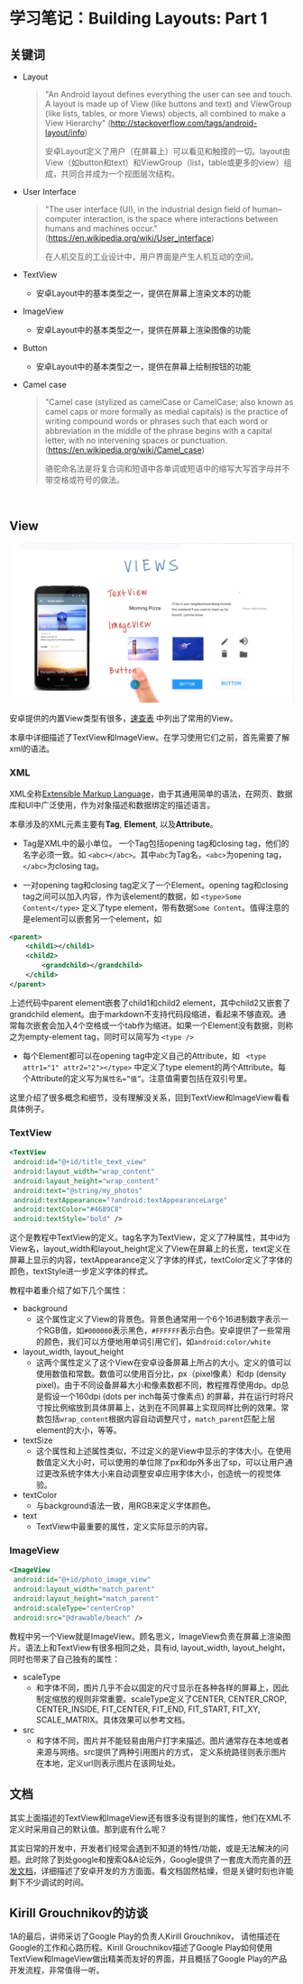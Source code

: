 # 学习笔记：Building Layouts: Part 1


## 关键词

- Layout

    >  "An Android layout defines everything the user can see and touch. A layout is made up of View (like buttons and text) and ViewGroup (like lists, tables, or more Views) objects, all combined to make a View Hierarchy" (http://stackoverflow.com/tags/android-layout/info)
    > 
    >   安卓Layout定义了用户（在屏幕上）可以看见和触摸的一切。layout由View（如button和text）和ViewGroup（list，table或更多的view）组成，共同合并成为一个视图层次结构。
     
- User Interface

    > "The user interface (UI), in the industrial design field of human–computer interaction, is the space where interactions between humans and machines occur."(https://en.wikipedia.org/wiki/User_interface)
    >  
    > 在人机交互的工业设计中，用户界面是产生人机互动的空间。
    
- TextView
    - 安卓Layout中的基本类型之一，提供在屏幕上渲染文本的功能
- ImageView
    - 安卓Layout中的基本类型之一，提供在屏幕上渲染图像的功能 
- Button
    - 安卓Layout中的基本类型之一，提供在屏幕上绘制按钮的功能
- Camel case

    > "Camel case (stylized as camelCase or CamelCase; also known as camel caps or more formally as medial capitals) is the practice of writing compound words or phrases such that each word or abbreviation in the middle of the phrase begins with a capital letter, with no intervening spaces or punctuation. (https://en.wikipedia.org/wiki/Camel_case)
    > 
    > 骆驼命名法是将复合词和短语中各单词或短语中的缩写大写首字母并不带空格或符号的做法。


&nbsp;
## View

![image](https://github.com/mark818/google_study_jams/raw/master/1A/1A-1.png)

安卓提供的内置View类型有很多，[速查表](https://static0.studyjamscn.com/content/Android%E5%B8%B8%E8%A7%81Views%E9%80%9F%E6%9F%A5%E8%A1%A8.pdf) 中列出了常用的View。

本章中详细描述了TextView和ImageView。在学习使用它们之前，首先需要了解xml的语法。

### XML

XML全称[Extensible Markup Language](https://en.wikipedia.org/wiki/XML)，由于其通用简单的语法，在网页、数据库和UI中广泛使用，作为对象描述和数据绑定的描述语言。

本章涉及的XML元素主要有**Tag**, **Element**, 以及**Attribute**。

- Tag是XML中的最小单位。 一个Tag包括opening tag和closing tag，他们的名字必须一致。如    ```<abc></abc>```。其中```abc```为Tag名，```<abc>```为opening tag，```</abc>```为closing tag。

- 一对opening tag和closing tag定义了一个Element。opening tag和closing tag之间可以加入内容，作为该element的数据，如
```<type>Some Content</type>```
 定义了type element，带有数据```Some Content```。值得注意的是element可以嵌套另一个element，如
```xml	
<parent>
    <child1></child1>
    <child2>
        <grandchild></grandchild>
    </child>
</parent>
```
上述代码中parent element嵌套了child1和child2 element，其中child2又嵌套了grandchild element。由于markdown不支持代码段缩进，看起来不够直观。通常每次嵌套会加入4个空格或一个tab作为缩进。如果一个Element没有数据，则称之为empty-element tag，同时可以简写为
```<type />```

- 每个Element都可以在opening tag中定义自己的Attribute，如
``` <type attr1="1" attr2="2"></type>```
中定义了type element的两个Attribute。每个Attribute的定义写为```属性名=“值”```。注意值需要包括在双引号里。

这里介绍了很多概念和细节，没有理解没关系，回到TextView和ImageView看看具体例子。

### TextView

```xml
<TextView
 android:id="@+id/title_text_view"
 android:layout_width="wrap_content"
 android:layout_height="wrap_content"
 android:text="@string/my_photos"
 android:textAppearance="?android:textAppearanceLarge"
 android:textColor="#4689C8"
 android:textStyle="bold" />
```

 这个是教程中TextView的定义。tag名字为TextView，定义了7种属性，其中id为View名，layout_width和layout_height定义了View在屏幕上的长宽，text定义在屏幕上显示的内容，textAppearance定义了字体的样式，textColor定义了字体的颜色，textStyle进一步定义字体的样式。

教程中着重介绍了如下几个属性：

- background
	- 这个属性定义了View的背景色。背景色通常用一个6个16进制数字表示一个RGB值，如```#000000```表示黑色，```#FFFFFF```表示白色。安卓提供了一些常用的颜色，我们可以方便地用单词引用它们，如```android:color/white```
- layout_width, layout_height
    - 这两个属性定义了这个View在安卓设备屏幕上所占的大小。定义的值可以使用数值和常数。数值可以使用百分比，px（pixel像素）和dp (density pixel)。由于不同设备屏幕大小和像素数都不同，教程推荐使用dp。dp总是假设一个160dpi (dots per inch每英寸像素点) 的屏幕，并在运行时将尺寸按比例缩放到具体屏幕上，达到在不同屏幕上实现同样比例的效果。常数包括```wrap_content```根据内容自动调整尺寸，```match_parent```匹配上层element的大小，等等。
- textSize
	- 这个属性和上述属性类似，不过定义的是View中显示的字体大小。在使用数值定义大小时，可以使用的单位除了px和dp外多出了sp，可以让用户通过更改系统字体大小来自动调整安卓应用字体大小，创造统一的视觉体验。
- textColor
	-  与background语法一致，用RGB来定义字体颜色。
- text
	-  TextView中最重要的属性，定义实际显示的内容。


### ImageView

```xml
<ImageView
 android:id="@+id/photo_image_view"
 android:layout_width="match_parent"
 android:layout_height="match_parent"
 android:scaleType="centerCrop"
 android:src="@drawable/beach" />
```
 
教程中另一个View就是ImageView。顾名思义，ImageView负责在屏幕上渲染图片。语法上和TextView有很多相同之处，具有id, layout_width, layout_height，同时也带来了自己独有的属性：

- scaleType
	- 和字体不同，图片几乎不会以固定的尺寸显示在各种各样的屏幕上，因此制定缩放的规则非常重要。scaleType定义了CENTER, CENTER_CROP, CENTER_INSIDE, FIT_CENTER, FIT_END, FIT_START, FIT_XY, SCALE_MATRIX。具体效果可以参考文档。
- src
  - 和字体不同，图片并不能轻易由用户打字来描述。图片通常存在本地或者来源与网络。src提供了两种引用图片的方式，  定义系统路径则表示图片在本地，定义url则表示图片在该网址处。
 
## 文档

其实上面描述的TextView和ImageView还有很多没有提到的属性，他们在XML不定义时采用自己的默认值。那到底有什么呢？

其实日常的开发中，开发者们经常会遇到不知道的特性/功能，或是无法解决的问题。此时除了到处google和搜索Q&A论坛外，Google提供了一套庞大而完善的[开发文档](https://developer.android.com/index.html)，详细描述了安卓开发的方方面面。看文档固然枯燥，但是关键时刻也许能剩下不少调试的时间。

## Kirill Grouchnikov的访谈

1A的最后，讲师采访了Google Play的负责人Kirill Grouchnikov， 请他描述在Google的工作和心路历程。Kirill Grouchnikov描述了Google Play如何使用TextView和ImageView做出精美而友好的界面，并且概括了Google Play的产品开发流程，非常值得一听。
